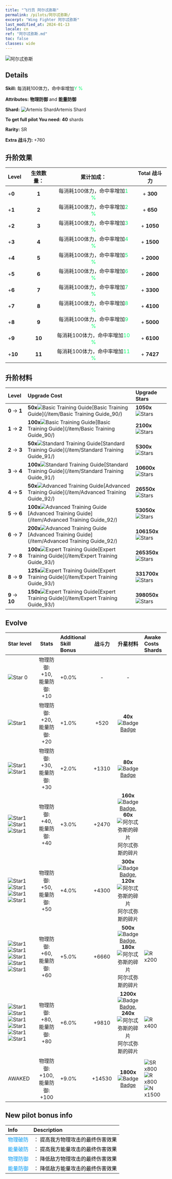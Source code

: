 ```yaml
---
title: "飞行员 阿尔忒弥斯"
permalink: /pilots/阿尔忒弥斯/
excerpt: "Wing Fighter 阿尔忒弥斯"
last_modified_at: 2024-01-13
locale: cn
ref: "阿尔忒弥斯.md"
toc: false
classes: wide
---
```



 ![阿尔忒弥斯](/images/pilots/aviator_piece_5002.png)

## Details

 **Skill:** 每消耗100体力，命中率增加<span style="color: #03ff6b">Y %</span><br/><span style="color: #000000;"></span> 

 **Attributes:** **物理防御** and **能量防御**

 **Shard:** ![Artemis Shard](/images/pilots/Artemis_Shard_p.png)Artemis Shard 

 **To get full pilot You need:** **40** shards 

 **Rarity:** SR 

 **Extra 战斗力:** +760 



## 升阶效果

  |  Level | 生效数量： |     累计加成：    | Total 战斗力 |
  |:----|:-----:|:-------------------:|:-------:|
  | +**0**  | **1**  | 每消耗100体力，命中率增加<span style="color: #03ff6b">1 %</span><br/><span style="color: #000000;"></span>  | + **300** |
  | +**1**  | **2**  | 每消耗100体力，命中率增加<span style="color: #03ff6b">2 %</span><br/><span style="color: #000000;"></span>  | + **650** |
  | +**2**  | **3**  | 每消耗100体力，命中率增加<span style="color: #03ff6b">3 %</span><br/><span style="color: #000000;"></span>  | + **1050** |
  | +**3**  | **4**  | 每消耗100体力，命中率增加<span style="color: #03ff6b">4 %</span><br/><span style="color: #000000;"></span>  | + **1500** |
  | +**4**  | **5**  | 每消耗100体力，命中率增加<span style="color: #03ff6b">5 %</span><br/><span style="color: #000000;"></span>  | + **2000** |
  | +**5**  | **6**  | 每消耗100体力，命中率增加<span style="color: #03ff6b">6 %</span><br/><span style="color: #000000;"></span>  | + **2600** |
  | +**6**  | **7**  | 每消耗100体力，命中率增加<span style="color: #03ff6b">7 %</span><br/><span style="color: #000000;"></span>  | + **3300** |
  | +**7**  | **8**  | 每消耗100体力，命中率增加<span style="color: #03ff6b">8 %</span><br/><span style="color: #000000;"></span>  | + **4100** |
  | +**8**  | **9**  | 每消耗100体力，命中率增加<span style="color: #03ff6b">9 %</span><br/><span style="color: #000000;"></span>  | + **5000** |
  | +**9**  | **10**  | 每消耗100体力，命中率增加<span style="color: #03ff6b">10 %</span><br/><span style="color: #000000;"></span>  | + **6100** |
  | +**10**  | **11**  | 每消耗100体力，命中率增加<span style="color: #03ff6b">11 %</span><br/><span style="color: #000000;"></span>  | + **7427** |




## 升阶材料

  |  Level |      Upgrade Cost   |  Upgrade Stars  |
  |:-------|:--------------------|:----------------|
  | **0** -> **1**  | **50x**![Basic Training Guide](/images/item/Basic_Training_Guide_p.png)[Basic Training Guide](/item/Basic Training Guide_90/) | **1050x**![Stars](/images/item/Stars_p.png) |
  | **1** -> **2**  | **100x**![Basic Training Guide](/images/item/Basic_Training_Guide_p.png)[Basic Training Guide](/item/Basic Training Guide_90/) | **2100x**![Stars](/images/item/Stars_p.png) |
  | **2** -> **3**  | **50x**![Standard Training Guide](/images/item/Standard_Training_Guide_p.png)[Standard Training Guide](/item/Standard Training Guide_91/) | **5300x**![Stars](/images/item/Stars_p.png) |
  | **3** -> **4**  | **100x**![Standard Training Guide](/images/item/Standard_Training_Guide_p.png)[Standard Training Guide](/item/Standard Training Guide_91/) | **10600x**![Stars](/images/item/Stars_p.png) |
  | **4** -> **5**  | **50x**![Advanced Training Guide](/images/item/Advanced_Training_Guide_p.png)[Advanced Training Guide](/item/Advanced Training Guide_92/) | **26550x**![Stars](/images/item/Stars_p.png) |
  | **5** -> **6**  | **100x**![Advanced Training Guide](/images/item/Advanced_Training_Guide_p.png)[Advanced Training Guide](/item/Advanced Training Guide_92/) | **53050x**![Stars](/images/item/Stars_p.png) |
  | **6** -> **7**  | **200x**![Advanced Training Guide](/images/item/Advanced_Training_Guide_p.png)[Advanced Training Guide](/item/Advanced Training Guide_92/) | **106150x**![Stars](/images/item/Stars_p.png) |
  | **7** -> **8**  | **100x**![Expert Training Guide](/images/item/Expert_Training_Guide_p.png)[Expert Training Guide](/item/Expert Training Guide_93/) | **265350x**![Stars](/images/item/Stars_p.png) |
  | **8** -> **9**  | **125x**![Expert Training Guide](/images/item/Expert_Training_Guide_p.png)[Expert Training Guide](/item/Expert Training Guide_93/) | **331700x**![Stars](/images/item/Stars_p.png) |
  | **9** -> **10**  | **150x**![Expert Training Guide](/images/item/Expert_Training_Guide_p.png)[Expert Training Guide](/item/Expert Training Guide_93/) | **398050x**![Stars](/images/item/Stars_p.png) |




## Evolve

  |  Star level | Stats | Additional Skill Bonus | 战斗力 | 升星材料 | Awake Costs Shards |
  |:------------|:-----:|:-------------------|:----------------:|:--------------------:|:-------------|
  | ![Star 0](/images/s0.png)  | 物理防御: +10, 能量防御: +10  | +0.0%  | -  | -  |  |
  | ![Star1](/images/s1.png)  | 物理防御: +20, 能量防御: +20  | +1.0%  | +520  | **40x**![Badge](/images/item/Badge_p.png)[Badge](/item/Badge_94/)  |  |
  | ![Star1](/images/s1.png)![Star1](/images/s1.png)  | 物理防御: +30, 能量防御: +30  | +2.0%  | +1310  | **80x**![Badge](/images/item/Badge_p.png)[Badge](/item/Badge_94/)  |  |
  | ![Star1](/images/s1.png)![Star1](/images/s1.png)![Star1](/images/s1.png)  | 物理防御: +40, 能量防御: +40  | +3.0%  | +2470  | **160x**![Badge](/images/item/Badge_p.png)[Badge](/item/Badge_94/), **60x**![阿尔忒弥斯的碎片](/images/pilots/Artemis_Shard_p.png)阿尔忒弥斯的碎片  |  |
  | ![Star1](/images/s1.png)![Star1](/images/s1.png)![Star1](/images/s1.png)![Star1](/images/s1.png)  | 物理防御: +50, 能量防御: +50  | +4.0%  | +4300  | **300x**![Badge](/images/item/Badge_p.png)[Badge](/item/Badge_94/), **120x**![阿尔忒弥斯的碎片](/images/pilots/Artemis_Shard_p.png)阿尔忒弥斯的碎片  |  |
  | ![Star1](/images/s1.png)![Star1](/images/s1.png)![Star1](/images/s1.png)![Star1](/images/s1.png)![Star1](/images/s1.png)  | 物理防御: +60, 能量防御: +60  | +5.0%  | +6660  | **500x**![Badge](/images/item/Badge_p.png)[Badge](/item/Badge_94/), **180x**![阿尔忒弥斯的碎片](/images/pilots/Artemis_Shard_p.png)阿尔忒弥斯的碎片  |  ![R](/images/pilots/R_p.png) x200 |
  | ![Star1](/images/s1.png)![Star1](/images/s1.png)![Star1](/images/s1.png)![Star1](/images/s1.png)![Star1](/images/s1.png)![Star1](/images/s1.png)  | 物理防御: +80, 能量防御: +80  | +6.0%  | +9810  | **1200x**![Badge](/images/item/Badge_p.png)[Badge](/item/Badge_94/), **240x**![阿尔忒弥斯的碎片](/images/pilots/Artemis_Shard_p.png)阿尔忒弥斯的碎片  |  ![R](/images/pilots/R_p.png) x400 |
  | AWAKED  | 物理防御: +100, 能量防御: +100  | +9.0%  | +14530  | **1800x**![Badge](/images/item/Badge_p.png)[Badge](/item/Badge_94/)  |  ![SR](/images/pilots/SR_p.png) x800 ![R](/images/pilots/R_p.png) x800 ![N](/images/pilots/N_p.png) x1500 |



## New pilot bonus info

  |  Info |  Description |
  |:------|:-------------|
  | <span style="color: #0099f2">物理破防</span> | <span style="color: #000000;">： 提高我方物理攻击的最终伤害效果</span> |
  | <span style="color: #0099f2">能量破防</span> | <span style="color: #000000;">： 提高我方能量攻击的最终伤害效果</span> |
  | <span style="color: #0099f2">物理防御</span> | <span style="color: #000000;">： 降低敌方物理攻击的最终伤害效果</span> |
  | <span style="color: #0099f2">能量防御</span> | <span style="color: #000000;">： 降低敌方能量攻击的最终伤害效果</span> |

